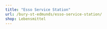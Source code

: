 ```yaml
---
title: "Esso Service Station"
url: /bury-st-edmunds/esso-service-station/
shop: Lebensmittel
---
```

